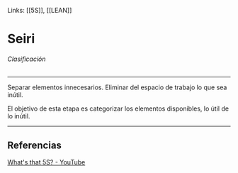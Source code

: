 Links: [[5S]], [[LEAN]]

# Seiri
###### Clasificación
---

Separar elementos innecesarios. Eliminar del espacio de trabajo lo que sea inútil.

El objetivo de esta etapa es categorizar los elementos disponibles, lo útil de lo inútil.

---

## Referencias
[What's that 5S? - YouTube](https://www.youtube.com/watch?v=Pu7HIeQveIY&t=206s)